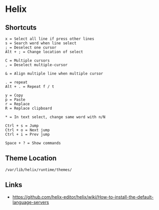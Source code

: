 # Helix

## Shortcuts

```
x = Select all line if press other lines
s = Search word when line select
; = Deselect one cursor
Alt + ; = Change location of select

C = Multiple cursors
, = Deselect multiple-cursor

& = Align multiple line when multiple cursor

. = repeat
Alt + . = Repeat f / t

y = Copy
p = Paste
r = Replace
R = Replace clipboard

* = In text select, change same word with n/N

Ctrl + s = Jump
Ctrl + o = Next jump
Ctrl + i = Prev jump

Space + ? = Show commands
```

## Theme Location

```
/var/lib/helix/runtime/themes/
```

## Links

- https://github.com/helix-editor/helix/wiki/How-to-install-the-default-language-servers
